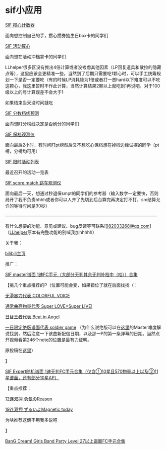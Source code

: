 ﻿# sif小应用

[SIF 攒心计数器](https://aruyuna9531.github.io/LoveLiveSIFLovecaCalculator.html)

面向想控制自己的手，攒心攒券抽生日box卡的同学们

[SIF 活动算心](https://aruyuna9531.github.io/heartcounter.html)

面向想在活动冲档拿卡的同学们

LLhelper很多区没有推出4倍计算或者没考虑其他因素（LP回复道具和散拉的隐藏点等），这里应该会更精准一些。当然到了后期只需要吃1颗心时，可以手工统筹规划一下是否一定要吃（有的时候LP消耗降为1倍或者打一首hard以下难度可以不吃这颗心，我这里暂时不作此计算，当然计算结果2颗以上就吃到1再说吧。对于100级以上的号计算误差不会大于1

如果结束当天没时间就吃

[SIF 分数档线预测](https://aruyuna9531.github.io/ScoreBorder.html)

面向想盯分榜线决定是否刷分的同学们

[SIF 保档观测仪](https://aruyuna9531.github.io/SafetyTest.html)

面向最后2小时，有时间盯pt榜然后又不想吃心保档想在掉档边缘试探的同学（pt榜，分榜均可用）

[SIF 限时活动列表](https://aruyuna9531.github.io/campaignList.html)

最近召开的活动一览表

[SIF score match 跳车观测仪](https://aruyuna9531.github.io/SMquitTest.html)

面向最后一天，想通过秒退保smpt的同学们的参考器（输入数字一定要快，否则局开了我不负责hhhh或者你可以人齐了先切到后台算完再决定打不打，sm结算允许的等待时间是30秒）

———————————————————————————————————

有什么想要的功能、意见或建议、bug反馈等可联系[982033268@qq.com] （[LLhelper](http://llhelper.com)原本有完整功能的别喊我加hhhhh）

关于我：

[bilibili主页](https://space.bilibili.com/5054198/)

推广：

[SIF master谱面 1速FC手元（大部分无判其余无判补档中（咕））合集](https://www.bilibili.com/video/av6349260)

【挑几个重点推荐的P（位置可能会变，如果错位了就在后面找找（：

[无滑暴力代表 COLORFUL VOICE](https://www.bilibili.com/video/av6349260/?p=65)

[通常曲高物量代表 Super LOVE=Super LIVE!](https://www.bilibili.com/video/av6349260/?p=95)

[日替王者代表 Beat in Angel](https://www.bilibili.com/video/av6349260/?p=103)

[一日限定绝版谱面代表 soldier game](https://www.bilibili.com/video/av6349260/?p=98)
（为什么说绝版可以在[这里](https://zh.moegirl.org/Soldier_game)的Master难度解说找到，然后注意一下该曲新配信日期，以及那一P的第一条弹幕的日期。当然点开视频看第246个note的位置是最有力证明。

原投稿在[这里](https://www.bilibili.com/video/av10763908)）

】

[SIF Expert随机谱面 1速无判FC手元合集（仅含①10星且570物量以上以及②11星谱面，还有部分10星AP）](https://www.bilibili.com/video/av13786181)

【重点推荐：

[12连双押 勇気のReason](https://www.bilibili.com/video/av13786181/?p=8)

[19连双押 ずるいよMagnetic today](https://www.bilibili.com/video/av13786181/?p=11)

为啥推荐这俩不用我多说吧

】

[BanG Dream! Girls Band Party Level 27以上谱面FC手元合集](https://www.bilibili.com/video/av20806147)

